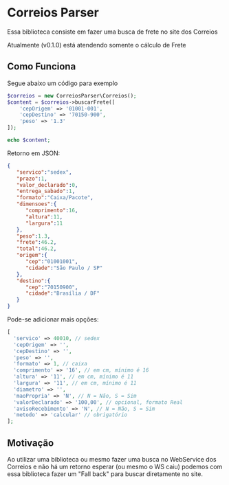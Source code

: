 # Correios Parser

Essa biblioteca consiste em fazer uma busca de frete no site dos Correios

Atualmente (v0.1.0) está atendendo somente o cálculo de Frete

Como Funciona
----------------------

Segue abaixo um código para exemplo

```php
$correios = new CorreiosParser\Correios();
$content = $correios->buscarFrete([
    'cepOrigem' => '01001-001',
    'cepDestino' => '70150-900',
    'peso' => '1.3'
]);

echo $content;
```

Retorno em JSON:

```json
{  
   "servico":"sedex",
   "prazo":1,
   "valor_declarado":0,
   "entrega_sabado":1,
   "formato":"Caixa/Pacote",
   "dimensoes":{  
      "comprimento":16,
      "altura":11,
      "largura":11
   },
   "peso":1.3,
   "frete":46.2,
   "total":46.2,
   "origem":{  
      "cep":"01001001",
      "cidade":"São Paulo / SP"
   },
   "destino":{  
      "cep":"70150900",
      "cidade":"Brasília / DF"
   }
}
```

Pode-se adicionar mais opções:

```php
[
  'servico' => 40010, // sedex
  'cepOrigem' => '',
  'cepDestino' => '',
  'peso' => '',
  'formato' => 1, // caixa
  'comprimento' => '16', // em cm, mínimo é 16
  'altura' => '11', // em cm, mínimo é 11
  'largura' => '11', // em cm, mínimo é 11
  'diametro' => '',
  'maoPropria' => 'N', // N = Não, S = Sim
  'valorDeclarado' => '100,00', // opcional, formato Real
  'avisoRecebimento' => 'N', // N = Não, S = Sim
  'metodo' => 'calcular' // obrigatório
];
```



Motivação
------------------------

Ao utilizar uma biblioteca ou mesmo fazer uma busca no WebService dos Correios e não há um retorno esperar (ou mesmo o
WS caiu) podemos com essa biblioteca fazer um "Fall back" para buscar diretamente no site.